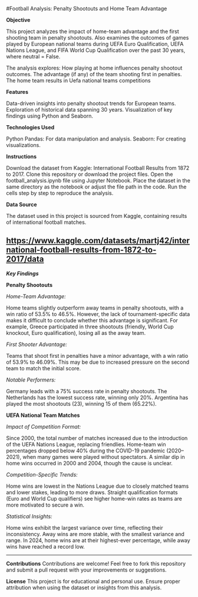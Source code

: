 #Football Analysis: Penalty Shootouts and Home Team Advantage

**Objective**

This project analyzes the impact of home-team advantage and the first shooting team in penalty shootouts. 
Also examines the outcomes of games played by European national teams during UEFA Euro Qualification, UEFA Nations League, and FIFA World Cup Qualification over the past 30 years, where neutral = False.

The analysis explores:
How playing at home influences penalty shootout outcomes.
The advantage (if any) of the team shooting first in penalties.
The home team results in Uefa national teams competitions 

**Features**

Data-driven insights into penalty shootout trends for European teams.
Exploration of historical data spanning 30 years.
Visualization of key findings using Python and Seaborn.

**Technologies Used**

Python
Pandas: For data manipulation and analysis.
Seaborn: For creating visualizations.

**Instructions**

Download the dataset from Kaggle: International Football Results from 1872 to 2017.
Clone this repository or download the project files.
Open the football_analysis.ipynb file using Jupyter Notebook.
Place the dataset in the same directory as the notebook or adjust the file path in the code.
Run the cells step by step to reproduce the analysis.

**Data Source**

The dataset used in this project is sourced from Kaggle, containing results of international football matches.

https://www.kaggle.com/datasets/martj42/international-football-results-from-1872-to-2017/data
-----

 ***Key Findings***
 
**Penalty Shootouts**

  *Home-Team Advantage:*

Home teams slightly outperform away teams in penalty shootouts, with a win ratio of 53.5% to 46.5%.
However, the lack of tournament-specific data makes it difficult to conclude whether this advantage is significant.
For example, Greece participated in three shootouts (friendly, World Cup knockout, Euro qualification), losing all as the away team.

  *First Shooter Advantage:*

Teams that shoot first in penalties have a minor advantage, with a win ratio of 53.9% to 46.09%.
This may be due to increased pressure on the second team to match the initial score.

*Notable Performers:*

Germany leads with a 75% success rate in penalty shootouts.
The Netherlands has the lowest success rate, winning only 20%.
Argentina has played the most shootouts (23), winning 15 of them (65.22%).


**UEFA National Team Matches**

*Impact of Competition Format:*

Since 2000, the total number of matches increased due to the introduction of the UEFA Nations League, replacing friendlies.
Home-team win percentages dropped below 40% during the COVID-19 pandemic (2020–2021), when many games were played without spectators.
A similar dip in home wins occurred in 2000 and 2004, though the cause is unclear.

*Competition-Specific Trends:*

Home wins are lowest in the Nations League due to closely matched teams and lower stakes, leading to more draws.
Straight qualification formats (Euro and World Cup qualifiers) see higher home-win rates as teams are more motivated to secure a win.

*Statistical Insights:*

Home wins exhibit the largest variance over time, reflecting their inconsistency.
Away wins are more stable, with the smallest variance and range.
In 2024, home wins are at their highest-ever percentage, while away wins have reached a record low.

-----
**Contributions**
Contributions are welcome! Feel free to fork this repository and submit a pull request with your improvements or suggestions.

**License**
This project is for educational and personal use. Ensure proper attribution when using the dataset or insights from this analysis.
